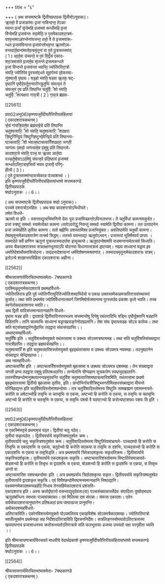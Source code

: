 +++
title = "६"

+++
( अथ सप्तमाष्टके द्वितीयप्रपाठक द्वितीयोऽनुवाकः)।  
ऋ॒तवो॒ वै प्रजाका॑माः प्र॒जां नाविन्दन्त॒ ते॑ऽका  
मयन्त प्रजाँ सृ॑जेमहि प्रजामव॑ रून्धीमहि प्र॒जां  
वि॑न्देमहि प्र॒जाव॑न्तः स्या॒मेति॒ त ए॒तमेंकादशरा॒त्रम॑-  
पश्य॒न्तमाऽह॑रन्तेना॑यजन्त॒ ततो॒ वै ते प्र॒जामवा॑रू-  
न्धत प्र॒जाम॑विन्दन्त प्र॒जाव॑न्तोभव॒न्त ऋ॒तवो॑ऽम-  
वन्तदा॑र्त॒वाना॑मार्तव॒त्वमृ॑तूनां वा ए॒ते पु॒त्रास्तस्मा॑त्  
( 1 ) आ॒र्त॒वा उ॑च्यन्ते॒ य ए॒वं वि॒द्वँस॑ एकाद-  
शरा॒त्रमास॑ते प्र॒जामे॒व सृ॑जन्ते प्र॒जामकन्धते  
प्र॒जां वि॑न्दन्ते प्र॒जाव॑न्ता भवन्ति॒ ज्योति॑रतिरा॒त्रो  
भ॑वति॒ ज्योति॑रेव पु॒रस्ता॑द्दधते सुव॒र्गस्य॑ लो॒कस्या-  
नु॑क्यात्यै॒ पृष्ठयः। षड॒हो भ॑वति॒ षडवा ऋ॒तवः॒ षट्-  
पृष्ठानि॑ पृष्ठैरे॒वर्तून॒न्वारो॑न्त्यु॒तुभिः॑ संवत्स॒रं ते  
संवत्स॒रं ए॒व प्रति॑ तिष्ठन्ति चतुर्वि॒ँशो भ॑वति॒  
चतुर्वि॒ँशत्यक्षरा गाय॒त्री ( 2 ) गा॒य॒त्रं ब्र॑ह्मव-

[[2561]]

प्रपा02अनु06)कृष्णयजुर्वेदीयतैत्तिरीयसंहितायां  
( एकादशरात्रकथनम् )  
र्च॒सं गा॑यत्रि॒यामे॒व ब्र॑ह्मवर्च॒से प्रति॑ तिष्ठन्ति  
चतुश्वत्वारि॒ँशो भ॑वति॒ चतुश्वत्वारि॒ँशदक्षरा  
त्रि॒ष्टुगि॑न्द्रि॒यं त्रिष्टुप्त्रि॒ष्टुभ्ये॒वेन्द्रिये प्रति॑ तिष्ठन्त्य-  
ष्टाचत्वारि॒ँशो भ॑वत्य॒ष्टाचत्वारिँशदक्षरा॒ जगती॒  
जाग॑ताः प॒शवो॒ जग॑त्यामे॒व प॒शुषु प्रति॑ तिष्ठन्त्ये-  
कादशरा॒त्रे भ॑वति॒ पञ्च॒ वा ऋ॒तव आर्त॒वाः  
पञ्च॒र्तुष्वे॒वाऽऽर्त॒वेषु॑ संवत्स॒रे प्र॑ति॒ष्ठाय॑ प्र॒जामव॑  
रून्धतेऽतिरा॒त्राव॒भितो॑ भवतः प्र॒जायै॒ परि॑गृ-  
हीत्यै ( 3 )।  
( ए॒ते पु॒त्रास्तस्मा॑न्दायत्र्येकान्न प॑ञ्चाशच्च॑ । )  
इति कृष्णयजुर्वेदीयतैत्तिरीयसंहितायांभाष्ये सप्तमकाण्डे  
द्वितीयप्रपाठके  
षष्ठोऽनुवाकः ।। 6।।

( अथ सप्तमाष्टके द्वितीयप्रपाठक षष्ठो ऽनुवाकः)।  
पञ्चमे दशरात्रोऽभहितः । अथ षष्ठ कादशरात्रोऽभिधीयते।  
तमेतं विधत्ते-  
ऋतवो वा इति । वसन्ताद्यृत्वभिमानिनो देवाः पुरा प्रजामिच्छन्तोऽपिनालभन्त। ते चतुर्विधां कामनामकुर्वत। प्रजां स्त्रष्टुं समर्थाः स्यामेत्येका कामना।ततोऽवरोद्धुं नियन्तुं समर्थाः स्यामेति द्वितीया कामना। तत उत्पादनेन प्रजां लभेमहीति तृतीया कामना। ततो बह्नीभिः प्रशस्तामिश्व प्रजाभियुंक्ता। अवतिष्ठमेति चतुर्थी कामना। तेषामृतूनामेकादशरात्रेण तत्सर्व सिद्धम्। ततस्ते वसन्ताद्या ऋतुवोऽभवन्। प्रजारूपां भूतिमैश्वर्य प्राप्ताः । यस्मादेते सर्वे प्राणिन ऋतूनां पुत्रास्तस्मादार्तवा इत्युच्यन्ते। ऋतुवदन्येषामपि यजमानानामेतत्सर्व सिध्यति। अस्य चैकादशरात्रस्य सत्रलक्षणभूतयाऽपि चोदनया विधानात्सत्रत्वं द्रष्टव्यम्। नह्यव साध्यानां षड्राव इव धर्मातिदेशार्थेयमासिचोदना। तव्ददनादेशायानां धर्मविशेषणामश्रवणांत् । तस्मादयमृतूनामेकादशरात्रः सत्रम्। इतोऽन्ये शाखान्तरविहिता एकादशरात्रा अहीनाः।

[[2562]]

श्रीमत्सायणार्यविरचितभाष्यसमेता- 7षष्ठकाणडे  
( एकदशारात्रकथनम् )  
एतस्मिन्नृतूनामेकादशरात्रे प्रथमहर्विधत्ते-  
ज्योतिरतिरात्र इति पूर्व ज्योतिर्गौरायुरितिज्योतिःशब्दाभिदेयो य एकाह उक्तस्तमेकाहमत्रातिरात्रसंस्थारूपं कुर्यात्। तथा सति प्रथममेव ज्योतिर्विधानात्सवर्ग जिगमिषोर्यजमानस्य पुरस्तादेव प्रकाशः कृतो भवति। तच्च स्वर्गलोकप्रकाशनाय भवति।।  
अथ द्विती यादिसप्तमान्यतान्यहानि विधत्ते-  
पृष्ठयः षडह इति। द्वादशाहे द्वितीयादिनपारभअय सप्तमान्तेषु दिनेषु रथंतरादिभिः षड्भिः पृष्ठैर्युक्तानि षडहानि विहितानि। तानि चास्माभिः साध्यानां षड्रात्रप्रसङ्गेनोदाह्यतानि। तेषा संघः पृष्ठयःषडहः सोऽत्र कर्तव्यः। तथा सति षट्संख्याद्वारेणर्तुप्राप्तिः तद्द्वारा संवत्सरप्राप्तिः।।  
अथाष्टममहर्विधत्ते-  
चतुर्विँश इति । चतुर्विशस्तोमयुक्तो रथंतरसामा य उक्थ्यः सोऽयमत्राष्टममहः। तथा सति चतुर्विशतिसंख्याद्वारा गायत्रीप्राप्तिः। तद्द्वारा ब्रह्मवर्चसप्रप्तिः।।  
चतुश्वत्वारिँ श इति चतुश्वत्वारिशस्तोमयुक्तो बृहद्रथंतरसामा य उक्थ्यः सोऽयमत्र नवममहः। तदनुषठानेन संख्याद्वार चेन्द्रियप्राप्तः।।  
अथ नवमहर्विधत्ते-  
अष्टाचत्वरिँश इति । अष्टाचत्वरिँशस्तोमयुक्तो बृहत्सामा य उक्थयः सोऽयमत्र दशममहः। तेन संख्याद्वारा जगती प्राप्य तद्द्वारा पशुषु प्रतितषअठन्ति। तान्येतानि त्रीण्यहान सूत्रकारेण स्पष्टमुदाह्यतानि- ततस्त्रीश्छन्दोमानुक्थयानन्वहमुपयन्ति चतुर्विश चतुश्वत्वारिशमष्ठाचत्वारिशमिति, रथंतरसामा प्रथमो बृहद्रथंतरसामा द्वितीयो बृहत्सामा तृतीयः, इति। छन्दोभिर्गायत्रीत्रिष्टुब्जगतीमिरक्षरसंख्याद्वारा मीयन्ते परिच्छिद्यन्त इति चतुर्विशादिस्तोमाश्छन्दोमाः। तत्र चतुर्विशादिस्तोमस्य विष्टुतिः सामब्राह्मण एवामाम्नायते- करोति स अषेटाभ्योहि तसृभिः स चतसृभिः स एकया, अष्टभ्यो हि करोति स एकया, स तसृभिः स चतसृभिः अष्टभ्यो हि करोति स चतसृभिः स एकया, स तसृभिः पशवो वै यदष्टाभ्यो हि करोत्यष्टाशफाः पशवः ति इति ।

[[2563]]

प्रपा02अनु06)कृष्णयजुर्वेदीयतैत्तिरीयसंहितायां  
( एकादशरात्रकथनम् )  
स एकस्मिंस्तृचे प्रथमामृचं पठ्त। द्वितीयां चतुः पठेत्।  
तृतीयां सकृत्पठेत् । द्वितीयपर्याये सकृस्त्रिश्वतुश्वेत क्रमः।  
तृतीयपर्याये चतुः सकृस्त्रिश्वतुश्वेत क्रमः। चतुर्विशादिस्तोमस्य विष्टुतिरेवमाभ्रायते- पञ्चदश्यो हि करोति स तिसृभिः स एकादशभिः स एकया, चतुर्दभ्यो हि करोति सएकया स तसृभिः स दशभिः, पञ्चदसभ्यो हि करोति स एकादशभिः स एकया स तसृभिःइति। अत्र प्रथमपर्याये त्रिरेकादशकृत्वः सकृदतिक्रमः। द्वितीयपर्याये सकृस्त्रिदर्शकृत्वः। तृतीयपर्याये एकदशकृत्वः सकृतिः। अष्टाचत्वारिशंस्तोमस्य विष्टातिरेवमान्नायते- षोडशभ्यो हि करोति स तिसृभः स द्वादशभिः स एकया, षोडशभ्यो हि करोति स द्वादशभिः स एकया, स तिसृभः अन्तो वा  
अष्टाचत्वारिशः पशवच्छन्दोमाः इति । अत्र प्रथमप्रर्याय त्रिर्दादशकृत्वः सकृत। द्वितीयपर्याये सकृस्त्रिश्वतुश्वेत तृतीयपर्याये द्वादशकृत सकृत्रिः। एवं विघैश्छन्दोमैरष्टमनवमान्यहानि निष्पाद्यानि।  
वक्ष्यमाणमेकादशमप्यहर्हदि निधाय तेनसहिमेकादशरात्रं प्रशंसति-  
एकादशरात्र इति। अस्य क्रतोर्द्रष्टारो वसन्ताद्यृतृदेवताः(वा) पञ्चसंख्याकास्तैदेवः संपादिताः पुष्योदमादय ऋतुसंबन्धिनः स्वभावः पञ्चसंख्याकाः। एवं मिलित्वा दश संपन्नाः। संवत्स एकादशः। एतेन सर्वष्वेकादशरात्रानुष्ठानेन प्रतिषअठां प्रप्य पश्वात्प्रजा प्रप्नुवन्ति।  
अथैकादशमहर्विधत्ते-  
अतिरात्राविति। एकोनविशस्तोमयुक्तो योऽयमतिराव एकाहविशेषः सोऽयमत्रैकादशमहः। ज्योतिरतिरात्रो भवतीत्युक्तेन प्रथमेनाहा सह निर्देशादतिरत्राविति द्विवचननिर्देशः। सत्रलिङ्गस्योमयतोऽतिरात्रत्वस्य खययापनाय प्रजासाधनस्य क्रतोरूभयतोऽतिरात्रत्वे सति फलभूतायाः प्रजाया उभयतो रक्षा परगृहीता भवति ।।

इति श्रीमत्सायणाचार्यविरचयते माधवीये वेदार्थप्रकाशे कृष्णयजुर्वेदीयतैत्तिरीयसंहितायांभाष्ये सप्तमकाण्डे  
द्वितीयप्रपाठके  
षष्ठोऽनुवाकः ।। 6।।

[[2564]]

श्रीमत्सायणार्यविरचितभाष्यसमेता- 7षष्ठकाणडे  
( एकदशारात्रकथनम् )
